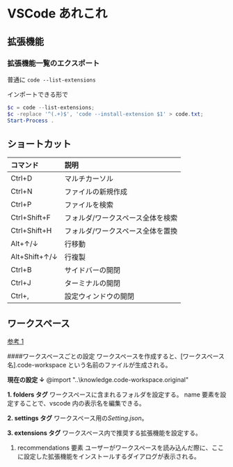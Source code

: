 # VSCode あれこれ

## 拡張機能

### 拡張機能一覧のエクスポート

普通に
`code --list-extensions`

インポートできる形で

```ps1
$c = code --list-extensions; 
$c -replace '^(.+)$', 'code --install-extension $1' > code.txt; 
Start-Process .
```

## ショートカット

| コマンド      | 説明                              |
| :------------ | :-------------------------------- |
| Ctrl+D        | マルチカーソル                    |
| Ctrl+N        | ファイルの新規作成                |
| Ctrl+P        | ファイルを検索                    |
| Ctrl+Shift+F  | フォルダ/ワークスペース全体を検索 |
| Ctrl+Shift+H  | フォルダ/ワークスペース全体を置換 |
| Alt+↑/↓       | 行移動                            |
| Alt+Shift+↑/↓ | 行複製                            |
| Ctrl+B        | サイドバーの開閉                  |
| Ctrl+J        | ターミナルの開閉                  |
| Ctrl+,        | 設定ウィンドウの開閉              |

## ワークスペース

[参考 1](https://zenn.dev/one_dock/articles/b151b113515945)

####ワークスペースごとの設定
ワークスペースを作成すると、[ワークスペース名].code-workspace という名前のファイルが生成される。

**現在の設定 ↓**
@import "..\knowledge.code-workspace.original"

**1. folders タグ**
ワークスペースに含まれるフォルダを設定する。
name 要素を設定することで、vscode 内の表示名を編集できる。

**2. settings タグ**
ワークスペース用の*Setting.json*。

**3. extensions タグ**
ワークスペース内で推奨する拡張機能を設定する。

1.  recommendations 要素
    ユーザーがワークスペースを読み込んだ際に、ここに設定した拡張機能をインストールするダイアログが表示される。
